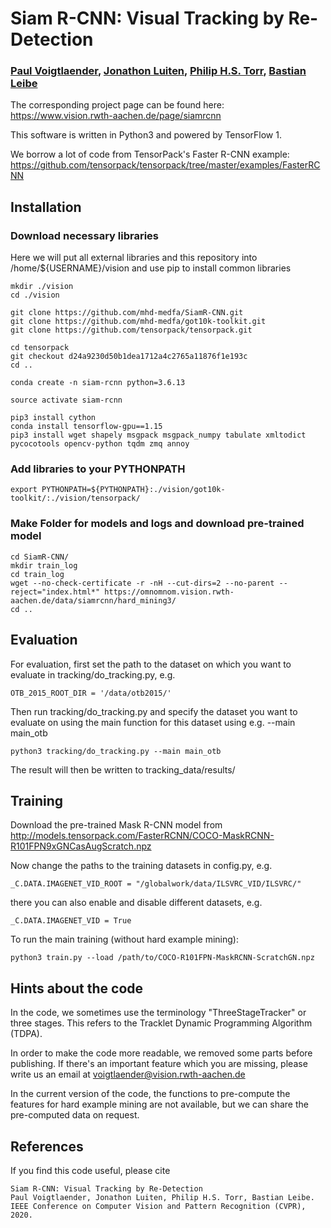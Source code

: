 # Siam R-CNN: Visual Tracking by Re-Detection
### [Paul Voigtlaender](https://www.vision.rwth-aachen.de/person/197/), [Jonathon Luiten](https://www.vision.rwth-aachen.de/person/216/), [Philip H.S. Torr](https://www.robots.ox.ac.uk/~tvg/), [Bastian Leibe](https://www.vision.rwth-aachen.de/)
The corresponding project page can be found here: https://www.vision.rwth-aachen.de/page/siamrcnn

This software is written in Python3 and powered by TensorFlow 1.

We borrow a lot of code from TensorPack's Faster R-CNN example: https://github.com/tensorpack/tensorpack/tree/master/examples/FasterRCNN

## Installation

### Download necessary libraries
Here we will put all external libraries and this repository into /home/${USERNAME}/vision and use 
pip to install common libraries
```
mkdir ./vision
cd ./vision

git clone https://github.com/mhd-medfa/SiamR-CNN.git
git clone https://github.com/mhd-medfa/got10k-toolkit.git
git clone https://github.com/tensorpack/tensorpack.git

cd tensorpack
git checkout d24a9230d50b1dea1712a4c2765a11876f1e193c
cd ..

conda create -n siam-rcnn python=3.6.13

source activate siam-rcnn

pip3 install cython
conda install tensorflow-gpu==1.15
pip3 install wget shapely msgpack msgpack_numpy tabulate xmltodict pycocotools opencv-python tqdm zmq annoy
```
### Add libraries to your PYTHONPATH
```
export PYTHONPATH=${PYTHONPATH}:./vision/got10k-toolkit/:./vision/tensorpack/
```

### Make Folder for models and logs and download pre-trained model
```
cd SiamR-CNN/
mkdir train_log
cd train_log
wget --no-check-certificate -r -nH --cut-dirs=2 --no-parent --reject="index.html*" https://omnomnom.vision.rwth-aachen.de/data/siamrcnn/hard_mining3/
cd ..
```
## Evaluation
For evaluation, first set the path to the dataset on which you want to evaluate in tracking/do_tracking.py, e.g.
```
OTB_2015_ROOT_DIR = '/data/otb2015/'
```

Then run tracking/do_tracking.py and specify the dataset you want to evaluate on using the main function for this dataset using e.g. --main main_otb
 
```
python3 tracking/do_tracking.py --main main_otb
```

The result will then be written to tracking_data/results/

## Training
Download the pre-trained Mask R-CNN model from http://models.tensorpack.com/FasterRCNN/COCO-MaskRCNN-R101FPN9xGNCasAugScratch.npz

Now change the paths to the training datasets in config.py, e.g.
```
_C.DATA.IMAGENET_VID_ROOT = "/globalwork/data/ILSVRC_VID/ILSVRC/"
```
there you can also enable and disable different datasets, e.g.
```
_C.DATA.IMAGENET_VID = True
```

To run the main training (without hard example mining):
```
python3 train.py --load /path/to/COCO-R101FPN-MaskRCNN-ScratchGN.npz
```

## Hints about the code
In the code, we sometimes use the terminology "ThreeStageTracker" or three stages. This refers to the Tracklet Dynamic Programming Algorithm (TDPA).

In order to make the code more readable, we removed some parts before publishing. If there's an important feature which you are missing, please write us an email at voigtlaender@vision.rwth-aachen.de

In the current version of the code, the functions to pre-compute the features for hard example mining are not available, but we can share the pre-computed data on request.

## References
If you find this code useful, please cite
```
Siam R-CNN: Visual Tracking by Re-Detection
Paul Voigtlaender, Jonathon Luiten, Philip H.S. Torr, Bastian Leibe.
IEEE Conference on Computer Vision and Pattern Recognition (CVPR), 2020.
```
